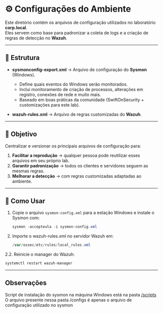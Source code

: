 # ⚙️ Configurações do Ambiente

Este diretório contém os arquivos de configuração utilizados no laboratório **corp.local**.  
Eles servem como base para padronizar a coleta de logs e a criação de regras de detecção no **Wazuh**.

---

## 📂 Estrutura

- **sysmonconfig-export.xml** → Arquivo de configuração do **Sysmon** (Windows).  
  - Define quais eventos do Windows serão monitorados.  
  - Inclui monitoramento de criação de processos, alterações em registro, conexões de rede e muito mais.  
  - Baseado em boas práticas da comunidade (SwiftOnSecurity + customizações para este lab).  

- **wazuh-rules.xml** → Arquivo de regras customizadas do **Wazuh**.    

---

## 🎯 Objetivo

Centralizar e versionar os principais arquivos de configuração para:  
1. **Facilitar a reprodução** → qualquer pessoa pode reutilizar esses arquivos em seu próprio lab.  
2. **Garantir padronização** → todos os clientes e servidores seguem as mesmas regras.  
3. **Melhorar a detecção** → com regras customizadas adaptadas ao ambiente.  

---

## 📌 Como Usar

1. Copie o arquivo `sysmon-config.xml` para a estação Windows e instale o Sysmon com:  
   ```powershell
   sysmon -accepteula -i sysmon-config.xml
   
2. Importe o wazuh-rules.xml no servidor Wazuh em:
   ```powershell
   /var/ossec/etc/rules/local_rules.xml

2.2. Reinicie o manager do Wazuh:
   ```powershell
   systemctl restart wazuh-manager
   ```

---

## Observações

Script de instalação do sysmon na máquina Windows está na pasta [/scripts](./scripts)
O arquivo presente nessa pasta /configs é apenas o arquivo de configuração utilizado no sysmon

